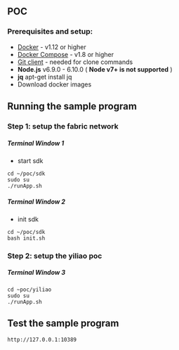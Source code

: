 ## POC


### Prerequisites and setup:

* [Docker](https://www.docker.com/products/overview) - v1.12 or higher
* [Docker Compose](https://docs.docker.com/compose/overview/) - v1.8 or higher
* [Git client](https://git-scm.com/downloads) - needed for clone commands
* **Node.js** v6.9.0 - 6.10.0 ( __Node v7+ is not supported__ )
* **jq**  apt-get install jq
* Download docker images


## Running the sample program


### Step 1: setup the fabric network

##### Terminal Window 1

* start sdk

```
cd ~/poc/sdk
sudo su
./runApp.sh
```
##### Terminal Window 2

* init sdk

```
cd ~/poc/sdk
bash init.sh
```

### Step 2: setup the yiliao poc

##### Terminal Window 3

```
cd ~poc/yiliao
sudo su
./runApp.sh
```

## Test the sample program
```
http://127.0.0.1:10389
```